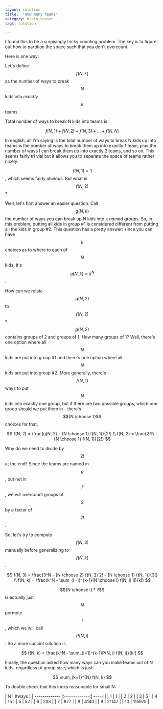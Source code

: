 ```yaml
---
layout: solution
title:  "How many teams"
category: brain-teaser
tags: solution

---
```


I found this to be a surpisingly tricky counting problem.  The key is to figure out how to partition the space such that you don't overcount.

Here is one way:

Let's define $$f(N, k)$$ as the number of ways to break $$N$$ kids into *exactly* $$k$$ teams.

Total number of ways to break N kids into teams is:

$$
f(N, 1) + f(N, 2) + f(N, 3) + ... + f(N, N)
$$

In english, all I'm saying is the total number of ways to break N kids up into teams is the number of ways to break them up into exactly 1 team, plus the number of ways I can break them up into exactly 2 teams, and so on.  This seems fairly tri
vial but it allows you to separate the space of teams rather nicely.

$$f(N, 1) = 1$$, which seems fairly obvious.  But what is $$f(N, 2)$$?

Well, let's first answer an easier question.  Call $$g(N, k)$$ the number of ways you can break up N kids into k *named* groups.  So, in this problem, putting all kids in group #1 is considered different from putting all the kids in group #2.  This question has a pretty answer: since you can have $$k$$ choices as to where to each of $$N$$ kids, it's $$g(N, k) = k^N$$.

How can we relate $$g(N, 2)$$ to $$f(N, 2)$$?  $$g(N, 2)$$ contains groups of 2 and groups of 1.  How many groups of 1?  Well, there's one option where all $$N$$ kids are put into group #1 and there's one option where all $$N$$ kids are put into group #2.  More generally, there's $$f(N, 1)$$ ways to put $$N$$ kids into exactly one group, but if there are two possible groups, which one group should we put them in - there's $${N \choose 1}$$ choices for that.

$$
f(N, 2) = \frac{g(N, 2) - {N \choose 1} f(N, 1)}{2!} \\
f(N, 2) = \frac{2^N - {N \choose 1} f(N, 1)}{2!}
$$

Why do we need to divide by $$2!$$ at the end?  Since the teams are named in $$g$$, but not in $$f$$, we will overcount groups of $$2$$ by a factor of $$2!$$.

So, let's try to compute $$f(N, 3)$$ manually before generalizing to $$f(N, k)$$.

$$
f(N, 3) = \frac{3^N - {N \choose 2} f(N, 2) 2! - {N \choose 1} f(N, 1)}{3!} \\
f(N, k) = \frac{k^N - \sum_{i=1}^{k-1}{N \choose i} f(N, i) i!}{k!}
$$

$${N \choose i} * i!$$ is actually just $$N$$ permute $$i$$, which we will call $$P(N, i)$$.  So a more succint solution is

$$
f(N, k) = \frac{k^N - \sum_{i=1}^{k-1}P(N, i) f(N, i)}{k!}
$$

Finally, the question asked how many ways can you make teams out of N kids, regardless of group size, which is just:

$$
\sum_{k=1}^{N} f(N, k)
$$

To double check that this looks reasonable for small N:

| N        | #ways |
| ------------- |:-------------:| -----:|
| 1 | 1 |
| 2 | 2 |
| 3 | 5 |
| 4 | 15 |
| 5 | 52 |
| 6 | 203 |
| 7 | 877 |
| 8 | 4140 |
| 9 | 21147 |
| 10 | 115975 |





